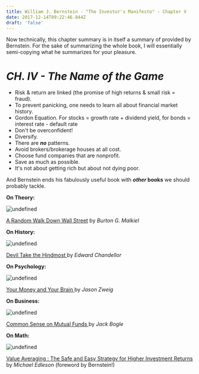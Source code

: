 ```yaml
---
title: William J. Bernstein - "The Investor's Manifesto" - Chapter V
date: 2017-12-14T09:22:46.844Z
draft: 'false'
---
```

Now technically, this chapter summary is in itself a summary of provided by Bernstein. For the sake of summarizing the whole book, I will essentially semi-copying what he summarizes for your pleasure.

# *CH. IV - The Name of the Game*

- Risk & return are linked (the promise of high returns & small risk = fraud).
- To prevent panicking, one needs to learn all about financial market history.
- Gordon Equation. For stocks = growth rate + dividend yield, for bonds = interest rate - default rate
- Don't be overconfident!
- Diversify.
- There are ***no*** patterns.
- Avoid brokers/brokerage houses at all cost.
- Choose fund companies that are nonprofit.
- Save as much as possible.
- It's not about getting rich but about not dying poor.

And Bernstein ends his fabulously useful book with ***other* books** we should probably tackle. 

**On Theory:**

![undefined](/images/uploads/9780393352245.jpg) 

[A Random Walk Down Wall Street](https://www.bookdepository.com/Random-Walk-Down-Wall-Street-Burton-G-Malkiel/9780393352245) by *Burton G. Malkiel*

**On History:**

![undefined](/images/uploads/9780452281806.jpg)

[Devil Take the Hindmost
](https://www.bookdepository.com/Devil-Take-the-Hindmost/9780452281806) by *Edward Chandellor*

**On Psychology:**

![undefined](/images/uploads/9780743276696.jpg)

[Your Money and Your Brain
](https://www.bookdepository.com/Your-Money-Your-Brain-How-New-Science-Neuroeconomics-Can-Help-Make-You-Rich-Jason-Zweig/9780743276696) by *Jason Zweig*

**On Business:**

![undefined](/images/uploads/9780470138137.jpg)

[Common Sense on Mutual Funds
](https://www.bookdepository.com/Common-Sense-on-Mutual-Funds-Fully-Updated-10th-Anniversary-Edition-John-C-Bogle/9780470138137) by *Jack Bogle*

**On Math:**

![undefined](/images/uploads/9780470049778.jpg)

[Value Averaging : The Safe and Easy Strategy for Higher Investment Returns
](https://www.bookdepository.com/Value-Averaging-Michael-E-Edleson-William-J-Bernstein/9780470049778?ref=grid-view&qid=1513244541661&sr=1-1) by *Michael Edleson* (foreword by Bernstein!)












